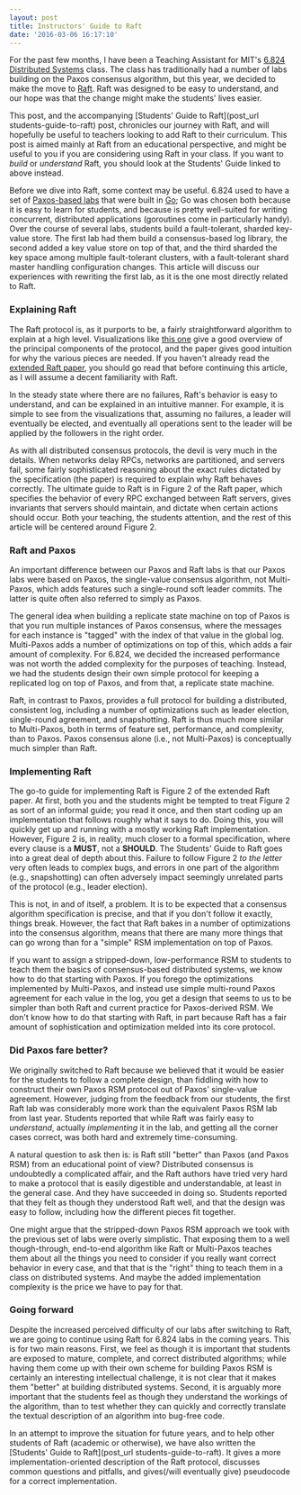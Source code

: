 ```yaml
---
layout: post
title: Instructors' Guide to Raft
date: '2016-03-06 16:17:10'
---
```


For the past few months, I have been a Teaching Assistant for MIT's
[6.824 Distributed Systems](https://pdos.csail.mit.edu/6.824/) class.
The class has traditionally had a number of labs building on the Paxos
consensus algorithm, but this year, we decided to make the move to
[Raft](https://raft.github.io/). Raft was designed to be easy to
understand, and our hope was that the change might make the students'
lives easier.

This post, and the accompanying [Students' Guide to Raft](post_url
students-guide-to-raft) post, chronicles our journey with Raft, and will
hopefully be useful to teachers looking to add Raft to their curriculum.
This post is aimed mainly at Raft from an educational perspective, and
might be useful to you if you are considering using Raft in your class.
If you want to *build* or *understand* Raft, you should look at the
Students' Guide linked to above instead.

Before we dive into Raft, some context may be useful. 6.824 used to have
a set of [Paxos-based
labs](http://nil.csail.mit.edu/6.824/2015/labs/lab-3.html) that were
built in [Go](https://golang.org/); Go was chosen both because it is
easy to learn for students, and because is pretty well-suited for
writing concurrent, distributed applications (goroutines come in
particularly handy). Over the course of several labs, students build a
fault-tolerant, sharded key-value store. The first lab had them build a
consensus-based log library, the second added a key value store on top of
that, and the third sharded the key space among multiple fault-tolerant
clusters, with a fault-tolerant shard master handling configuration
changes. This article will discuss our experiences with rewriting the
first lab, as it is the one most directly related to Raft.

### Explaining Raft

The Raft protocol is, as it purports to be, a fairly straightforward
algorithm to explain at a high level. Visualizations like [this
one](http://thesecretlivesofdata.com/raft/) give a good overview of the
principal components of the protocol, and the paper gives good intuition
for why the various pieces are needed. If you haven't already read the
[extended Raft paper](http://ramcloud.stanford.edu/raft.pdf), you should
go read that before continuing this article, as I will assume a decent
familiarity with Raft.

In the steady state where there are no failures, Raft's behavior is easy
to understand, and can be explained in an intuitive manner. For example,
it is simple to see from the visualizations that, assuming no failures,
a leader will eventually be elected, and eventually all operations sent
to the leader will be applied by the followers in the right order.

As with all distributed consensus protocols, the devil is very much in
the details. When networks delay RPCs, networks are partitioned, and
servers fail, some fairly sophisticated reasoning about the exact rules
dictated by the specification (the paper) is required to explain why
Raft behaves correctly. The ultimate guide to Raft is in Figure 2 of the
Raft paper, which specifies the behavior of every RPC exchanged between
Raft servers, gives invariants that servers should maintain, and dictate
when certain actions should occur. Both your teaching, the students
attention, and the rest of this article will be centered around Figure
2.

### Raft and Paxos

An important difference between our Paxos and Raft labs is that our
Paxos labs were based on Paxos, the single-value consensus algorithm,
not Multi-Paxos, which adds features such a single-round soft leader
commits. The latter is quite often also referred to simply as Paxos.

The general idea when building a replicate state machine on top of Paxos
is that you run multiple instances of Paxos consensus, where the
messages for each instance is "tagged" with the index of that value in
the global log. Multi-Paxos adds a number of optimizations on top of
this, which adds a fair amount of complexity. For 6.824, we decided the
increased performance was not worth the added complexity for the
purposes of teaching. Instead, we had the students design their own
simple protocol for keeping a replicated log on top of Paxos, and from
that, a replicate state machine.

Raft, in contrast to Paxos, provides a full protocol for building a
distributed, consistent log, including a number of optimizations such as
leader election, single-round agreement, and snapshotting. Raft is thus
much more similar to Multi-Paxos, both in terms of feature set,
performance, and complexity, than to Paxos. Paxos consensus alone (i.e.,
not Multi-Paxos) is conceptually much simpler than Raft.

### Implementing Raft

The go-to guide for implementing Raft is Figure 2 of the extended Raft
paper. At first, both you and the students might be tempted to treat
Figure 2 as sort of an informal guide; you read it once, and then start
coding up an implementation that follows roughly what it says to do.
Doing this, you will quickly get up and running with a mostly working
Raft implementation. However, Figure 2 is, in reality, much closer to a
formal specification, where every clause is a **MUST**, not a
**SHOULD**. The Students' Guide to Raft goes into a great deal of depth
about this. Failure to follow Figure 2 *to the letter* very often leads
to complex bugs, and errors in one part of the algorithm (e.g.,
snapshotting) can often adversely impact seemingly unrelated parts of
the protocol (e.g., leader election).

This is not, in and of itself, a problem. It is to be expected that a
consensus algorithm specification is precise, and that if you don't
follow it exactly, things break. However, the fact that Raft bakes in a
number of optimizations into the consensus algorithm, means that there
are many more things that can go wrong than for a "simple" RSM
implementation on top of Paxos.

If you want to assign a stripped-down, low-performance RSM to students
to teach them the basics of consensus-based distributed systems, we know
how to do that starting with Paxos. If you forego the optimizations
implemented by Multi-Paxos, and instead use simple multi-round Paxos
agreement for each value in the log, you get a design that seems to us
to be simpler than both Raft and current practice for Paxos-derived RSM.
We don't know how to do that starting with Raft, in part because Raft
has a fair amount of sophistication and optimization melded into its
core protocol.

### Did Paxos fare better?

We originally switched to Raft because we believed that it would be
easier for the students to follow a complete design, than fiddling with
how to construct their own Paxos RSM protocol out of Paxos' single-value
agreement. However, judging from the feedback from our students, the
first Raft lab was considerably more work than the equivalent Paxos RSM
lab from last year. Students reported that while Raft was fairly easy to
*understand*, actually *implementing* it in the lab, and getting all the
corner cases correct, was both hard and extremely time-consuming.

A natural question to ask then is: is Raft still "better" than Paxos
(and Paxos RSM) from an educational point of view? Distributed consensus
is undoubtedly a complicated affair, and the Raft authors have tried
very hard to make a protocol that is easily digestible and
understandable, at least in the general case. And they have succeeded in
doing so. Students reported that they felt as though they understood
Raft well, and that the design was easy to follow, including how the
different pieces fit together.

One might argue that the stripped-down Paxos RSM approach we took with
the previous set of labs were overly simplistic. That exposing them
to a well though-through, end-to-end algorithm like Raft or Multi-Paxos
teaches them about all the things you need to consider if you really
want correct behavior in every case, and that that is the "right" thing
to teach them in a class on distributed systems. And maybe the added
implementation complexity is the price we have to pay for that.

### Going forward

Despite the increased perceived difficulty of our labs after switching
to Raft, we are going to continue using Raft for 6.824 labs in the
coming years. This is for two main reasons. First, we feel as though it
is important that students are exposed to mature, complete, and correct
distributed algorithms; while having them come up with their own scheme
for building Paxos RSM is certainly an interesting intellectual
challenge, it is not clear that it makes them "better" at building
distributed systems. Second, it is arguably more important that the
students feel as though they understand the workings of the algorithm,
than to test whether they can quickly and correctly translate the
textual description of an algorithm into bug-free code.

In an attempt to improve the situation for future years, and to help
other students of Raft (academic or otherwise), we have also written the
[Students' Guide to Raft](post_url students-guide-to-raft). It
gives a more implementation-oriented description of the Raft protocol,
discusses common questions and pitfalls, and gives(/will eventually
give) pseudocode for a correct implementation.
